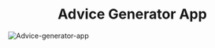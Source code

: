 **<h1 align='center'>Advice Generator App</h1>**
![Advice-generator-app](https://user-images.githubusercontent.com/89866871/218795759-d60d042a-f612-423f-8a02-017424ff3506.png)

